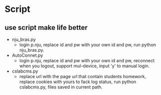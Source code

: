 # Script
## use script make life better

* nju_bras.py 
  * login p.nju, replace id and pw with your own id and pw, run python nju_bras.py.
* AutoConnet.py
  * login p.nju, replace id and pw with your own id and pw, reconnect when you logout, support mul-device, input 'y' to manual login.
* cslabcms.py
  * replace url with the page url that contain students homework, replace cookies with yours to fack log status, run python cslabcms.py, files saved in current path.